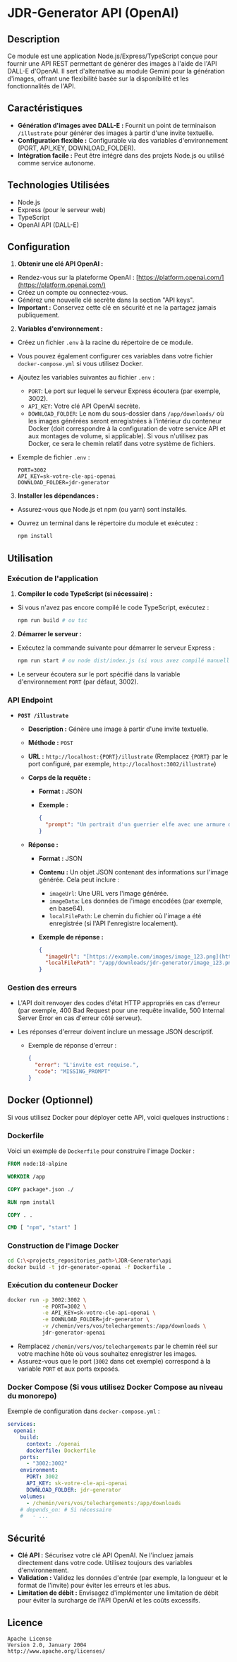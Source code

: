 # JDR-Generator API (OpenAI)

## Description

Ce module est une application Node.js/Express/TypeScript conçue pour fournir une API REST permettant de générer des images à l'aide de l'API DALL-E d'OpenAI. Il sert d'alternative au module Gemini pour la génération d'images, offrant une flexibilité basée sur la disponibilité et les fonctionnalités de l'API.

## Caractéristiques

* **Génération d'images avec DALL-E :** Fournit un point de terminaison `/illustrate` pour générer des images à partir d'une invite textuelle.
* **Configuration flexible :** Configurable via des variables d'environnement (PORT, API_KEY, DOWNLOAD_FOLDER).
* **Intégration facile :** Peut être intégré dans des projets Node.js ou utilisé comme service autonome.

## Technologies Utilisées

* Node.js
* Express (pour le serveur web)
* TypeScript
* OpenAI API (DALL-E)

## Configuration

1.  **Obtenir une clé API OpenAI :**

   * Rendez-vous sur la plateforme OpenAI : [https://platform.openai.com/](https://platform.openai.com/)
   * Créez un compte ou connectez-vous.
   * Générez une nouvelle clé secrète dans la section "API keys".
   * **Important :** Conservez cette clé en sécurité et ne la partagez jamais publiquement.

2.  **Variables d'environnement :**

   * Créez un fichier `.env` à la racine du répertoire de ce module.
   * Vous pouvez également configurer ces variables dans votre fichier `docker-compose.yml` si vous utilisez Docker.
   * Ajoutez les variables suivantes au fichier `.env` :

      * `PORT`: Le port sur lequel le serveur Express écoutera (par exemple, 3002).
      * `API_KEY`: Votre clé API OpenAI secrète.
      * `DOWNLOAD_FOLDER`: Le nom du sous-dossier dans `/app/downloads/` où les images générées seront enregistrées à l'intérieur du conteneur Docker (doit correspondre à la configuration de votre service API et aux montages de volume, si applicable). Si vous n'utilisez pas Docker, ce sera le chemin relatif dans votre système de fichiers.

   * Exemple de fichier `.env` :

       ```
       PORT=3002
       API_KEY=sk-votre-cle-api-openai
       DOWNLOAD_FOLDER=jdr-generator
       ```

3.  **Installer les dépendances :**

   * Assurez-vous que Node.js et npm (ou yarn) sont installés.
   * Ouvrez un terminal dans le répertoire du module et exécutez :

       ```bash
       npm install
       ```

## Utilisation

### Exécution de l'application

1.  **Compiler le code TypeScript (si nécessaire) :**

   * Si vous n'avez pas encore compilé le code TypeScript, exécutez :

       ```bash
       npm run build # ou tsc
       ```

2.  **Démarrer le serveur :**

   * Exécutez la commande suivante pour démarrer le serveur Express :

       ```bash
       npm run start # ou node dist/index.js (si vous avez compilé manuellement)
       ```

   * Le serveur écoutera sur le port spécifié dans la variable d'environnement `PORT` (par défaut, 3002).

### API Endpoint

* **`POST /illustrate`**

   * **Description :** Génère une image à partir d'une invite textuelle.
   * **Méthode :** `POST`
   * **URL :** `http://localhost:{PORT}/illustrate` (Remplacez `{PORT}` par le port configuré, par exemple, `http://localhost:3002/illustrate`)
   * **Corps de la requête :**

      * **Format :** JSON
      * **Exemple :**

          ```json
          {
            "prompt": "Un portrait d'un guerrier elfe avec une armure dorée, éclairé par la lumière du soleil couchant."
          }
          ```

   * **Réponse :**

      * **Format :** JSON
      * **Contenu :** Un objet JSON contenant des informations sur l'image générée. Cela peut inclure :
         * `imageUrl`: Une URL vers l'image générée.
         * `imageData`: Les données de l'image encodées (par exemple, en base64).
         * `localFilePath`: Le chemin du fichier où l'image a été enregistrée (si l'API l'enregistre localement).
      * **Exemple de réponse :**

          ```json
          {
            "imageUrl": "[https://example.com/images/image_123.png](https://example.com/images/image_123.png)",
            "localFilePath": "/app/downloads/jdr-generator/image_123.png"
          }
          ```

### Gestion des erreurs

* L'API doit renvoyer des codes d'état HTTP appropriés en cas d'erreur (par exemple, 400 Bad Request pour une requête invalide, 500 Internal Server Error en cas d'erreur côté serveur).
* Les réponses d'erreur doivent inclure un message JSON descriptif.

   * Exemple de réponse d'erreur :

       ```json
       {
         "error": "L'invite est requise.",
         "code": "MISSING_PROMPT"
       }
       ```

## Docker (Optionnel)

Si vous utilisez Docker pour déployer cette API, voici quelques instructions :

### Dockerfile

Voici un exemple de `Dockerfile` pour construire l'image Docker :

```dockerfile
FROM node:18-alpine

WORKDIR /app

COPY package*.json ./

RUN npm install

COPY . .

CMD [ "npm", "start" ]
```

### Construction de l'image Docker

```bash
cd C:\<projects_repositories_path>\JDR-Generator\api
docker build -t jdr-generator-openai -f Dockerfile .
```
### Exécution du conteneur Docker

```bash
docker run -p 3002:3002 \
           -e PORT=3002 \
           -e API_KEY=sk-votre-cle-api-openai \
           -e DOWNLOAD_FOLDER=jdr-generator \
           -v /chemin/vers/vos/telechargements:/app/downloads \
           jdr-generator-openai
```

* Remplacez `/chemin/vers/vos/telechargements` par le chemin réel sur votre machine hôte où vous souhaitez enregistrer les images.
* Assurez-vous que le port (`3002` dans cet exemple) correspond à la variable `PORT` et aux ports exposés.

### Docker Compose (Si vous utilisez Docker Compose au niveau du monorepo)

Exemple de configuration dans `docker-compose.yml` :

```yaml
services:
  openai:
    build:
      context: ./openai
      dockerfile: Dockerfile
    ports:
      - "3002:3002"
    environment:
      PORT: 3002
      API_KEY: sk-votre-cle-api-openai
      DOWNLOAD_FOLDER: jdr-generator
    volumes:
      - /chemin/vers/vos/telechargements:/app/downloads
    # depends_on: # Si nécessaire
    #   - ...
```

## Sécurité

* **Clé API :** Sécurisez votre clé API OpenAI. Ne l'incluez jamais directement dans votre code. Utilisez toujours des variables d'environnement.
* **Validation :** Validez les données d'entrée (par exemple, la longueur et le format de l'invite) pour éviter les erreurs et les abus.
* **Limitation de débit :** Envisagez d'implémenter une limitation de débit pour éviter la surcharge de l'API OpenAI et les coûts excessifs.


## Licence

```markdow
Apache License
Version 2.0, January 2004
http://www.apache.org/licenses/
```